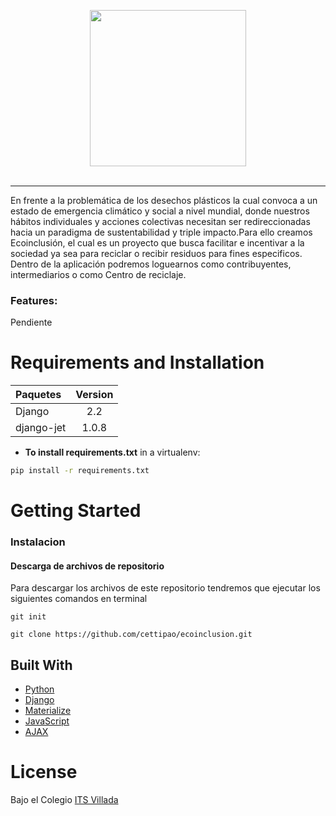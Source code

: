 <p align="center">
  <img src="https://ecoinclusion.org/wp-content/uploads/2021/04/logo-ecoinclusion.png" width="250">
  <br />
  <br />

--------------------------------------------------------------------------------


En frente a la problemática de los desechos plásticos la cual convoca a un estado de emergencia climático y social a nivel mundial, donde nuestros hábitos individuales y acciones colectivas necesitan ser redireccionadas hacia un paradigma de sustentabilidad y triple impacto.Para ello creamos Ecoinclusión, el cual es un proyecto que busca facilitar e incentivar a la sociedad ya sea para reciclar o recibir residuos para fines especificos. Dentro de la aplicación podremos loguearnos como contribuyentes, intermediarios o como Centro de reciclaje. 


### Features:

Pendiente

# Requirements and Installation

| Paquetes | Version |
|:---|:---:|
| Django| 2.2|
| django-jet| 1.0.8|



* **To install requirements.txt** in a virtualenv:
```bash
pip install -r requirements.txt
```


# Getting Started

### Instalacion

#### Descarga de archivos de repositorio

Para descargar los archivos de este repositorio tendremos que ejecutar los siguientes comandos en terminal
```
git init

git clone https://github.com/cettipao/ecoinclusion.git
```

## Built With

* [Python](https://www.python.org/)
* [Django](https://www.djangoproject.com/)
* [Materialize](https://materializecss.com/)
* [JavaScript](https://www.javascript.com/)
* [AJAX](https://api.jquery.com/jquery.ajax/)

# License

Bajo el Colegio [ITS Villada](https://www.itsv.edu.ar/)